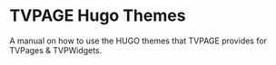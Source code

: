 # TVPAGE Hugo Themes

A manual on how to use the HUGO themes that TVPAGE provides for TVPages & TVPWidgets.


